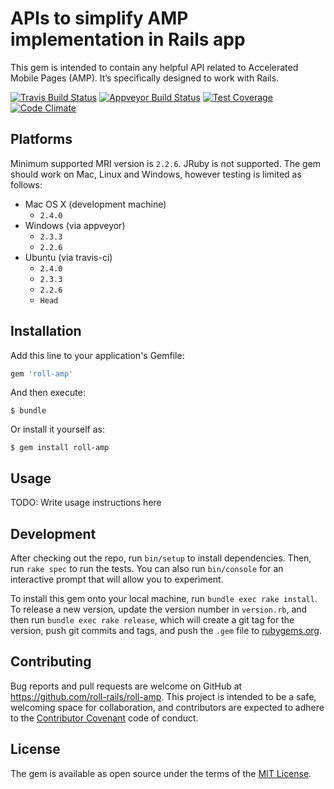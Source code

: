 # APIs to simplify AMP implementation in Rails app
This gem is intended to contain any helpful API related
to Accelerated Mobile Pages (AMP). It’s specifically designed
to work with Rails.

[![Travis Build Status](https://travis-ci.org/roll-rails/roll-amp.svg?branch=master)](https://travis-ci.org/roll-rails/roll-amp)
[![Appveyor Build Status](https://ci.appveyor.com/api/projects/status/4i4t22ggmecnkg6k?svg=true)](https://ci.appveyor.com/project/slavikdev/roll-amp)
[![Test Coverage](https://codeclimate.com/github/roll-rails/roll-amp/badges/coverage.svg)](https://codeclimate.com/github/roll-rails/roll-amp/coverage)
[![Code Climate](https://codeclimate.com/github/roll-rails/roll-amp.png)](https://codeclimate.com/github/roll-rails/roll-amp)

## Platforms
Minimum supported MRI version is `2.2.6`. JRuby is not supported.
The gem should work on Mac, Linux and Windows, however testing
is limited as follows:
* Mac OS X (development machine)
  * `2.4.0`
* Windows (via appveyor)
  * `2.3.3`
  * `2.2.6`
* Ubuntu (via travis-ci)
  * `2.4.0`
  * `2.3.3`
  * `2.2.6`
  * `Head`

## Installation

Add this line to your application's Gemfile:

```ruby
gem 'roll-amp'
```

And then execute:

    $ bundle

Or install it yourself as:

    $ gem install roll-amp

## Usage

TODO: Write usage instructions here

## Development

After checking out the repo, run `bin/setup` to install dependencies.
Then, run `rake spec` to run the tests. You can also run `bin/console`
for an interactive prompt that will allow you to experiment.

To install this gem onto your local machine, run `bundle exec rake install`.
To release a new version, update the version number in `version.rb`,
and then run `bundle exec rake release`, which will create a git tag for
the version, push git commits and tags, and push the `.gem`
file to [rubygems.org](https://rubygems.org).

## Contributing

Bug reports and pull requests are welcome on GitHub
at https://github.com/roll-rails/roll-amp. This project is intended to be
a safe, welcoming space for collaboration, and contributors are expected
to adhere to the [Contributor Covenant](http://contributor-covenant.org)
code of conduct.


## License

The gem is available as open source under the terms of the
[MIT License](http://opensource.org/licenses/MIT).
